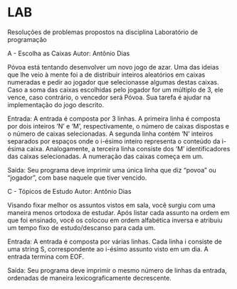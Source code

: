 # LAB
Resoluções de problemas propostos na disciplina Laboratório de programação


A - 
Escolha as Caixas
Autor: Antônio Dias

Póvoa está tentando desenvolver um novo jogo de azar. Uma das ideias que lhe veio à
mente foi a de distribuir inteiros aleatórios em caixas numeradas e pedir ao jogador que
selecionasse algumas destas caixas. Caso a soma das caixas escolhidas pelo jogador for
um múltiplo de 3, ele vence, caso contrário, o vencedor será Póvoa. Sua tarefa é ajudar
na implementação do jogo descrito.

Entrada:
A entrada é composta por 3 linhas. A primeira linha é composta por dois inteiros ‘N’ e ‘M’,
respectivamente, o número de caixas dispostas e o número de caixas selecionadas. A
segunda linha contém ‘N’ inteiros separados por espaços onde o i-ésimo inteiro
representa o conteúdo da i-ésima caixa. Analogamente, a terceira linha consiste dos ‘M’
identificadores das caixas selecionadas. A numeração das caixas começa em um.

Saída:
Seu programa deve imprimir uma única linha que diz “povoa” ou “jogador”, com base
naquele que tiver vencido.


C -
Tópicos de Estudo
Autor: Antônio Dias

Visando fixar melhor os assuntos vistos em sala, você surgiu com uma maneira menos
ortodoxa de estudar. Após listar cada assunto na ordem em que foi ensinado, você os
colocou em ordem alfabética inversa e atribuiu um tempo fixo de estudo/descanso para
cada um.

Entrada:
A entrada é composta por várias linhas. Cada linha i consiste de uma string S,
correspondente ao i-ésimo assunto visto em um dia.
A entrada termina com EOF.

Saída:
Seu programa deve imprimir o mesmo número de linhas da entrada, ordenadas de
maneira lexicograficamente decrescente.
